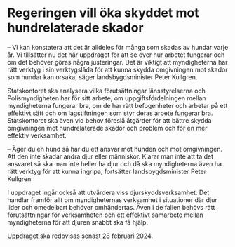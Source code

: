 # Regeringen vill öka skyddet mot hundrelaterade skador

– Vi kan konstatera att det är alldeles för många som skadas av hundar varje år. Vi tillsätter nu det här uppdraget för att se över hur arbetet fungerar och om det behöver göras några justeringar. Det är viktigt att myndigheterna har rätt verktyg i sin verktygslåda för att kunna skydda omgivningen mot skador som hundar kan orsaka, säger landsbygdsminister Peter Kullgren.

Statskontoret ska analysera vilka förutsättningar länsstyrelserna och Polismyndigheten har för sitt arbete, om uppgiftsfördelningen mellan myndigheterna fungerar bra, om de har rätt befogenheter och arbetar på ett effektivt sätt och om lagstiftningen som styr deras arbete fungerar bra. Statskontoret ska även vid behov föreslå åtgärder för att bättre skydda omgivningen mot hundrelaterade skador och problem och för en mer effektiv verksamhet.

– Äger du en hund så har du ett ansvar mot hunden och mot omgivningen. Att den inte skadar andra djur eller människor. Klarar man inte att ta det ansvaret så ska man inte heller ha djur och då ska myndigheterna även ha rätt verktyg för att kunna ingripa, fortsätter landsbygdsminister Peter Kullgren.

I uppdraget ingår också att utvärdera viss djurskyddsverksamhet. Det handlar framför allt om myndigheternas verksamhet i situationer där djur lider och omedelbart behöver omhändertas. Även i de fallen behövs rätt förutsättningar för verksamheten och ett effektivt samarbete mellan myndigheterna för att djuren snabbt ska få hjälp.

Uppdraget ska redovisas senast 28 februari 2024.
